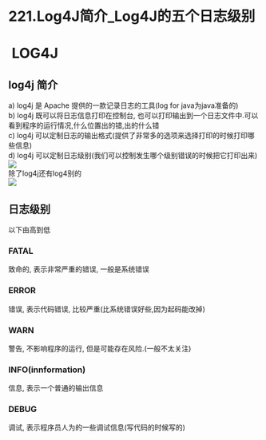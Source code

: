 # 221.Log4J简介_Log4J的五个日志级别

<a name="f58babd7"></a>
#  LOG4J
<a name="275c32d7"></a>
## log4j 简介
a) log4j 是 Apache 提供的一款记录日志的工具(log for java为java准备的)<br />b) log4j 既可以将日志信息打印在控制台, 也可以打印输出到一个日志文件中.可以看到程序的运行情况,什么位置出的错,出的什么错<br />c) log4j 可以定制日志的输出格式(提供了非常多的选项来选择打印的时候打印哪些信息)<br />d) log4j 可以定制日志级别(我们可以控制发生哪个级别错误的时候把它打印出来)<br />![](https://cdn.nlark.com/yuque/0/2019/png/349894/1561451201519-a85c1f4d-5ae9-4751-b6b8-e8161c6eb86d.png#align=left&display=inline&height=679&originHeight=710&originWidth=869&status=done&width=831)<br />除了log4j还有log4别的<br />![](https://cdn.nlark.com/yuque/0/2019/png/349894/1561451201629-f57fcbea-a96e-4ea0-989e-9619ea7ae8ca.png#align=left&display=inline&height=386&originHeight=603&originWidth=1299&status=done&width=831)
<a name="2be3e177"></a>
## 日志级别
以下由高到低
<a name="FATAL"></a>
### FATAL
致命的, 表示非常严重的错误, 一般是系统错误
<a name="ERROR"></a>
### ERROR
错误, 表示代码错误, 比较严重(比系统错误好些,因为起码能改掉)
<a name="WARN"></a>
### WARN
警告, 不影响程序的运行, 但是可能存在风险.(一般不太关注)
<a name="eac9ed0d"></a>
### INFO(innformation)
信息, 表示一个普通的输出信息
<a name="DEBUG"></a>
### DEBUG
调试, 表示程序员人为的一些调试信息(写代码的时候写的)

